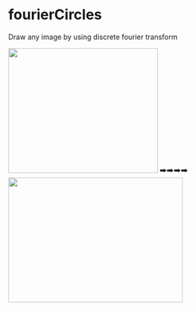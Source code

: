 # fourierCircles
Draw any image by using discrete fourier transform

<img src="https://github.com/shlomip100/fourierCircles/blob/main/Examples/photos/elephant.jpg" width="300" height="250" /> 🠲🠲🠲🠲 
<img src="https://github.com/shlomip100/fourierCircles/blob/main/Examples/gifs/elephant.gif" width="350" height="250" />
